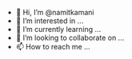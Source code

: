 - 👋 Hi, I’m @namitkamani
- 👀 I’m interested in ...
- 🌱 I’m currently learning ...
- 💞️ I’m looking to collaborate on ...
- 📫 How to reach me ...

<!---
namitkamani/namitkamani is a ✨ special ✨ repository because its `README.md` (this file) appears on your GitHub profile.
You can click the Preview link to take a look at your changes.
--->
